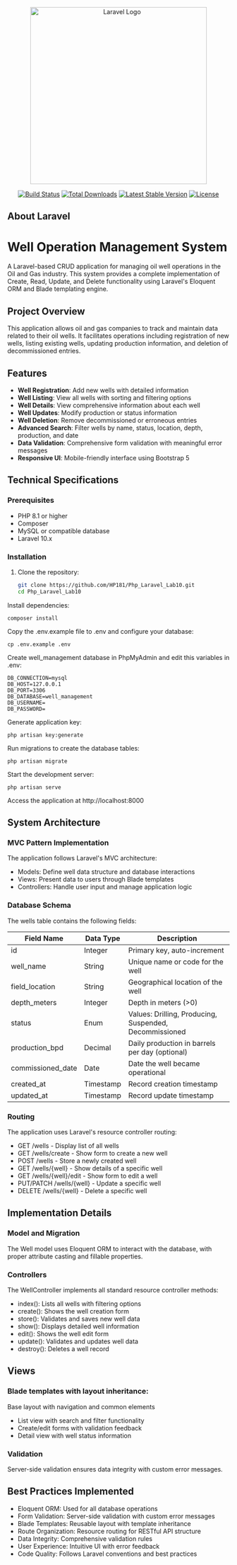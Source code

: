 <p align="center"><a href="https://laravel.com" target="_blank"><img src="https://raw.githubusercontent.com/laravel/art/master/logo-lockup/5%20SVG/2%20CMYK/1%20Full%20Color/laravel-logolockup-cmyk-red.svg" width="400" alt="Laravel Logo"></a></p>

<p align="center">
<a href="https://github.com/laravel/framework/actions"><img src="https://github.com/laravel/framework/workflows/tests/badge.svg" alt="Build Status"></a>
<a href="https://packagist.org/packages/laravel/framework"><img src="https://img.shields.io/packagist/dt/laravel/framework" alt="Total Downloads"></a>
<a href="https://packagist.org/packages/laravel/framework"><img src="https://img.shields.io/packagist/v/laravel/framework" alt="Latest Stable Version"></a>
<a href="https://packagist.org/packages/laravel/framework"><img src="https://img.shields.io/packagist/l/laravel/framework" alt="License"></a>
</p>

## About Laravel

# Well Operation Management System

A Laravel-based CRUD application for managing oil well operations in the Oil and Gas industry. This system provides a complete implementation of Create, Read, Update, and Delete functionality using Laravel's Eloquent ORM and Blade templating engine.

## Project Overview

This application allows oil and gas companies to track and maintain data related to their oil wells. It facilitates operations including registration of new wells, listing existing wells, updating production information, and deletion of decommissioned entries.

## Features

- **Well Registration**: Add new wells with detailed information
- **Well Listing**: View all wells with sorting and filtering options
- **Well Details**: View comprehensive information about each well
- **Well Updates**: Modify production or status information
- **Well Deletion**: Remove decommissioned or erroneous entries
- **Advanced Search**: Filter wells by name, status, location, depth, production, and date
- **Data Validation**: Comprehensive form validation with meaningful error messages
- **Responsive UI**: Mobile-friendly interface using Bootstrap 5

## Technical Specifications

### Prerequisites

- PHP 8.1 or higher
- Composer
- MySQL or compatible database
- Laravel 10.x

### Installation

1. Clone the repository:
   ```bash
   git clone https://github.com/HP181/Php_Laravel_Lab10.git
   cd Php_Laravel_Lab10

Install dependencies:
```
composer install
```

Copy the .env.example file to .env and configure your database:
```
cp .env.example .env
```

Create well_management database in PhpMyAdmin and edit this variables in .env:
```
DB_CONNECTION=mysql
DB_HOST=127.0.0.1
DB_PORT=3306
DB_DATABASE=well_management
DB_USERNAME=
DB_PASSWORD=
```

Generate application key:
```
php artisan key:generate
```

Run migrations to create the database tables:
```
php artisan migrate
````

Start the development server:
```
php artisan serve
```

Access the application at http://localhost:8000

## System Architecture
### MVC Pattern Implementation


The application follows Laravel's MVC architecture:

- Models: Define well data structure and database interactions
- Views: Present data to users through Blade templates
- Controllers: Handle user input and manage application logic

### Database Schema
The wells table contains the following fields:


| Field Name        | Data Type  | Description                                        |
|------------------|-----------|----------------------------------------------------|
| id              | Integer   | Primary key, auto-increment                        |
| well_name       | String    | Unique name or code for the well                  |
| field_location  | String    | Geographical location of the well                 |
| depth_meters    | Integer   | Depth in meters (>0)                              |
| status          | Enum      | Values: Drilling, Producing, Suspended, Decommissioned |
| production_bpd  | Decimal   | Daily production in barrels per day (optional)    |
| commissioned_date | Date    | Date the well became operational                  |
| created_at      | Timestamp | Record creation timestamp                         |
| updated_at      | Timestamp | Record update timestamp                           |



### Routing
The application uses Laravel's resource controller routing:

- GET /wells - Display list of all wells
- GET /wells/create - Show form to create a new well
- POST /wells - Store a newly created well
- GET /wells/{well} - Show details of a specific well
- GET /wells/{well}/edit - Show form to edit a well
- PUT/PATCH /wells/{well} - Update a specific well
- DELETE /wells/{well} - Delete a specific well

## Implementation Details
### Model and Migration
The Well model uses Eloquent ORM to interact with the database, with proper attribute casting and fillable properties.


### Controllers
The WellController implements all standard resource controller methods:

- index(): Lists all wells with filtering options
- create(): Shows the well creation form
- store(): Validates and saves new well data
- show(): Displays detailed well information
- edit(): Shows the well edit form
- update(): Validates and updates well data
- destroy(): Deletes a well record

## Views
### Blade templates with layout inheritance:

Base layout with navigation and common elements
- List view with search and filter functionality
- Create/edit forms with validation feedback
- Detail view with well status information

### Validation
Server-side validation ensures data integrity with custom error messages.


## Best Practices Implemented

- Eloquent ORM: Used for all database operations
- Form Validation: Server-side validation with custom error messages
- Blade Templates: Reusable layout with template inheritance
- Route Organization: Resource routing for RESTful API structure
- Data Integrity: Comprehensive validation rules
- User Experience: Intuitive UI with error feedback
- Code Quality: Follows Laravel conventions and best practices
